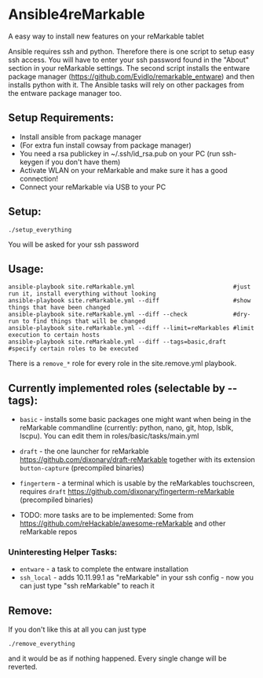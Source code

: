 # Ansible4reMarkable
A easy way to install new features on your reMarkable tablet

Ansible requires ssh and python.
Therefore there is one script to setup easy ssh access. You will have to enter your ssh password found in the "About" section in your reMarkable settings.
The second script installs the entware package manager (https://github.com/Evidlo/remarkable_entware) and then installs python with it.
The Ansible tasks will rely on other packages from the entware package manager too.

## Setup Requirements:
- Install ansible from package manager
- (For extra fun install cowsay from package manager)
- You need a rsa publickey in ~/.ssh/id_rsa.pub on your PC (run ssh-keygen if you don't have them)
- Activate WLAN on your reMarkable and make sure it has a good connection!
- Connect your reMarkable via USB to your PC

## Setup:
```
./setup_everything
```
You will be asked for your ssh password

## Usage:
```
ansible-playbook site.reMarkable.yml                            #just run it, install everything without looking
ansible-playbook site.reMarkable.yml --diff                     #show things that have been changed
ansible-playbook site.reMarkable.yml --diff --check             #dry-run to find things that will be changed
ansible-playbook site.reMarkable.yml --diff --limit=reMarkables #limit execution to certain hosts
ansible-playbook site.reMarkable.yml --diff --tags=basic,draft  #specify certain roles to be executed
```
There is a `remove_*` role for every role in the site.remove.yml playbook.

## Currently implemented roles (selectable by --tags):

- `basic` - installs some basic packages one might want when being in the reMarkable commandline (currently: python, nano, git, htop, lsblk, lscpu).
  You can edit them in roles/basic/tasks/main.yml

- `draft` - the one launcher for reMarkable https://github.com/dixonary/draft-reMarkable together with its extension `button-capture` (precompiled binaries)

- `fingerterm` - a terminal which is usable by the reMarkables touchscreen, requires `draft` https://github.com/dixonary/fingerterm-reMarkable (precompiled binaries)

- TODO: more tasks are to be implemented: Some from https://github.com/reHackable/awesome-reMarkable and other reMarkable repos

### Uninteresting Helper Tasks:

- `entware` - a task to complete the entware installation
- `ssh_local` - adds 10.11.99.1 as "reMarkable" in your ssh config - now you can just type "ssh reMarkable" to reach it

## Remove:
If you don't like this at all you can just type
```
./remove_everything
```
and it would be as if nothing happened. Every single change will be reverted.
